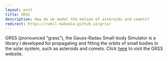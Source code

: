 ```yaml
---
layout: post
title: GRSS
description: How do we model the motion of asteroids and comets?
redirect: https://rahil-makadia.github.io/grss/
---
```


GRSS (pronounced “grass”), the Gauss-Radau Small-body Simulator is a library I developed for propagating and fitting the orbits of small bodies in the solar system, such as asteroids and comets. Click [here](https://rahil-makadia.github.io/grss/) to visit the GRSS website.
